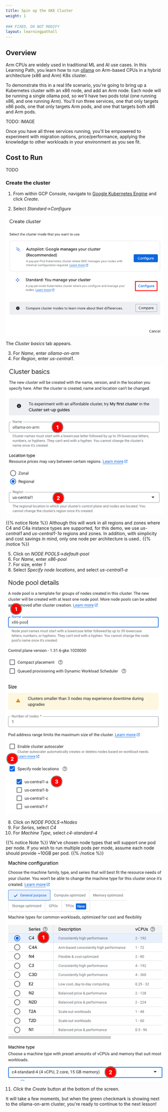 ```yaml
---
title: Spin up the GKE Cluster
weight: 1

### FIXED, DO NOT MODIFY
layout: learningpathall
---
```


## Overview

Arm CPUs are widely used in traditional ML and AI use cases. In this Learning Path, you learn how to run [ollama](https://ollama.com/) on Arm-based CPUs in a hybrid architecture (x86 and Arm) K8s cluster.

To demonstrate this in a real life scenario, you're going to bring up a Kubernetes cluster with an x86 node, and add an Arm node.  Each node will be running a single ollama pod, so we'll have two pods total (one running x86, and one running Arm).  You'll run three services, one that only targets x86 pods, one that only targets Arm pods, and one that targets both x86 and Arm pods.

TODO:  IMAGE

Once you have all three services running, you'll be empowered to experiment with migration options, price/performance, applying the knowledge to other workloads in your environment as you see fit. 

## Cost to Run

TODO
 
### Create the cluster

1. From within GCP Console, navigate to [Google Kubernetes Engine](https://console.cloud.google.com/kubernetes/list/overview) and click *Create*.

2. Select *Standard*->*Configure*

![Select and Configure Cluster Type](images/select_standard.png)

The *Cluster basics* tab appears.

3. For *Name*, enter *ollama-on-arm*
4. For *Region*, enter *us-central1*.

![Select and Configure Cluster Type](images/cluster_basics.png)

{{% notice Note %}}
Although this will work in all regions and zones where C4 and C4a instance types are supported, for this demo, we use *us-central1* and *us-central1-1a* regions and zones.  In addition, with simplicity and cost savings in mind, only one node per architecture is used.. 
{{% /notice %}}

5. Click on *NODE POOLS*->*default-pool*
6. For *Name*, enter *x86-pool*
7. For size, enter *1*
8. Select *Specify node locations*, and select *us-central1-a*

![Configure x86 Node pool](images/x86-node-pool.png)


8. Click on *NODE POOLS*->*Nodes*
9. For *Series*, select *C4*
10. For *Machine Type*, select *c4-standard-4*

{{% notice Note %}}
We've chosen node types that will support one pod per node.  If you wish to run multiple pods per mode, assume each node should provide ~10GB per pod. 
{{% /notice %}}

![Configure x86 node type](images/configure-x86-note-type.png)

11. *Click* the *Create* button at the bottom of the screen.

It will take a few moments, but when the green checkmark is showing next to the ollama-on-arm cluster, you're ready to continue to the next lesson!


